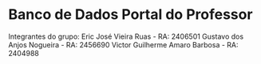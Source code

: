 # Banco de Dados Portal do Professor

Integrantes do grupo:
Eric José Vieira Ruas - RA: 2406501
Gustavo dos Anjos Nogueira - RA: 2456690
Victor Guilherme Amaro Barbosa - RA: 2404988
